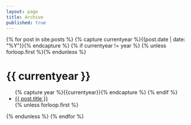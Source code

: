 ```yaml
---
layout: page
title: Archive
published: true
---
```


{% for post in site.posts %}
  {% capture currentyear %}{{post.date | date: "%Y"}}{% endcapture %}
  {% if currentyear != year %}
   {% unless forloop.first %}</ul>{% endunless %}
<h1>{{ currentyear }}</h1>
<ul>
    {% capture year %}{{currentyear}}{% endcapture %} 
  {% endif %}
<li><a href="{{ post.url }}">{{ post.title }}</a></li>
{% unless forloop.first %}</ul>{% endunless %}
{% endfor %}